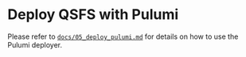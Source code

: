 # Deploy QSFS with Pulumi

Please refer to [`docs/05_deploy_pulumi.md`](https://github.com/threefoldtech/quantum-storage/blob/master/docs/05_deploy_pulumi.md) for details on how to use the Pulumi deployer.
